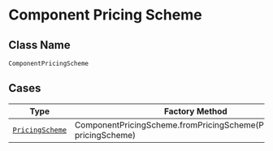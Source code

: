 
# Component Pricing Scheme

## Class Name

`ComponentPricingScheme`

## Cases

| Type | Factory Method |
|  --- | --- |
| [`PricingScheme`](../../../doc/models/pricing-scheme.md) | ComponentPricingScheme.fromPricingScheme(PricingScheme pricingScheme) |

